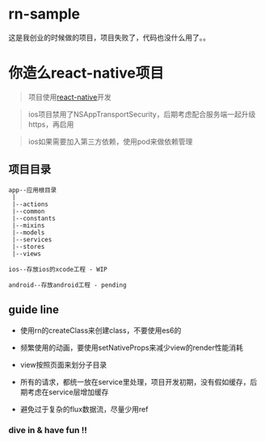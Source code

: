 # rn-sample
这是我创业的时候做的项目，项目失败了，代码也没什么用了。。

# 你造么react-native项目

> 项目使用[react-native](http://facebook.github.io/react-native/)开发

> ios项目禁用了NSAppTransportSecurity，后期考虑配合服务端一起升级https，再启用

> ios如果需要加入第三方依赖，使用pod来做依赖管理

## 项目目录

```
app--应用根目录
 |
 |--actions
 |--common
 |--constants
 |--mixins
 |--models
 |--services
 |--stores
 |--views
 ```

`ios--存放ios的xcode工程 - WIP`

`android--存放android工程 - pending`


## guide line

- 使用rn的createClass来创建class，不要使用es6的

- 频繁使用的动画，要使用setNativeProps来减少view的render性能消耗

- view按照页面来划分子目录

- 所有的请求，都统一放在service里处理，项目开发初期，没有假如缓存，后期考虑在service层增加缓存

- 避免过于复杂的flux数据流，尽量少用ref

### dive in & have fun !!
